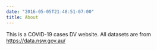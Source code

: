 ```yaml
---
date: "2016-05-05T21:48:51-07:00"
title: About
---
```


This is a COVID-19 cases DV website. All datasets are from https://data.nsw.gov.au/
